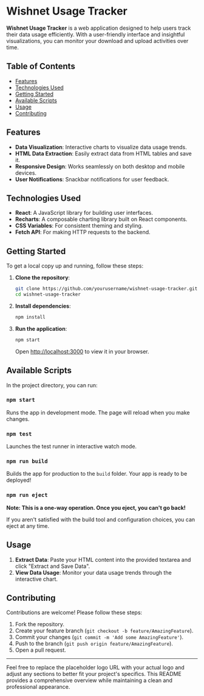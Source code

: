 # Wishnet Usage Tracker


**Wishnet Usage Tracker** is a web application designed to help users track their data usage efficiently. With a user-friendly interface and insightful visualizations, you can monitor your download and upload activities over time.

## Table of Contents

- [Features](#features)
- [Technologies Used](#technologies-used)
- [Getting Started](#getting-started)
- [Available Scripts](#available-scripts)
- [Usage](#usage)
- [Contributing](#contributing)

## Features

- **Data Visualization**: Interactive charts to visualize data usage trends.
- **HTML Data Extraction**: Easily extract data from HTML tables and save it.
- **Responsive Design**: Works seamlessly on both desktop and mobile devices.
- **User Notifications**: Snackbar notifications for user feedback.

## Technologies Used

- **React**: A JavaScript library for building user interfaces.
- **Recharts**: A composable charting library built on React components.
- **CSS Variables**: For consistent theming and styling.
- **Fetch API**: For making HTTP requests to the backend.

## Getting Started

To get a local copy up and running, follow these steps:

1. **Clone the repository**:
   ```bash
   git clone https://github.com/yourusername/wishnet-usage-tracker.git
   cd wishnet-usage-tracker
   ```

2. **Install dependencies**:
   ```bash
   npm install
   ```

3. **Run the application**:
   ```bash
   npm start
   ```
   Open [http://localhost:3000](http://localhost:3000) to view it in your browser.

## Available Scripts

In the project directory, you can run:

### `npm start`

Runs the app in development mode. The page will reload when you make changes.

### `npm test`

Launches the test runner in interactive watch mode.

### `npm run build`

Builds the app for production to the `build` folder. Your app is ready to be deployed!

### `npm run eject`

**Note: This is a one-way operation. Once you eject, you can't go back!**

If you aren't satisfied with the build tool and configuration choices, you can eject at any time.

## Usage

1. **Extract Data**: Paste your HTML content into the provided textarea and click "Extract and Save Data".
2. **View Data Usage**: Monitor your data usage trends through the interactive chart.

## Contributing

Contributions are welcome! Please follow these steps:

1. Fork the repository.
2. Create your feature branch (`git checkout -b feature/AmazingFeature`).
3. Commit your changes (`git commit -m 'Add some AmazingFeature'`).
4. Push to the branch (`git push origin feature/AmazingFeature`).
5. Open a pull request.

---

Feel free to replace the placeholder logo URL with your actual logo and adjust any sections to better fit your project's specifics. This README provides a comprehensive overview while maintaining a clean and professional appearance.
